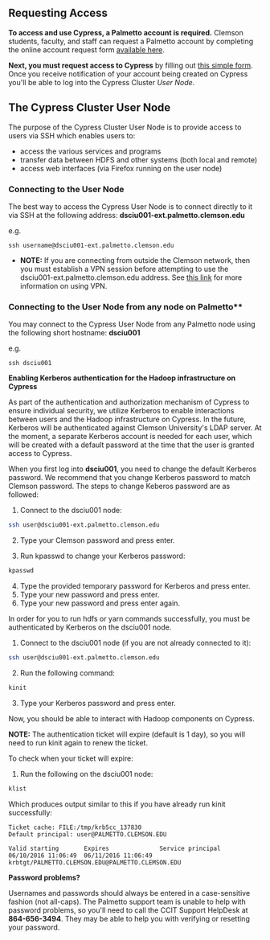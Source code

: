 
## Requesting Access

**To access and use Cypress, a Palmetto account is required.** Clemson students, faculty, and staff can request a Palmetto account by completing the online account request form <a href="http://citi.clemson.edu/new-account/" target="_blank">available here</a>.

**Next, you must request access to Cypress** by filling out <a href="https://goo.gl/forms/lkTVwO7zDARqhfrP2" target="_blank">this simple form</a>. Once you receive notification of your account being created on Cypress you'll be able to log into the Cypress Cluster *User Node*.

## The Cypress Cluster User Node

The purpose of the Cypress Cluster User Node is to provide access to users via SSH which enables users to:

- access the various services and programs
- transfer data between HDFS and other systems (both local and remote)
- access web interfaces (via Firefox running on the user node)

### Connecting to the User Node

The best way to access the Cypress User Node is to connect directly to it via SSH at the following address: **dsciu001-ext.palmetto.clemson.edu**

e.g.

    ssh username@dsciu001-ext.palmetto.clemson.edu

- **NOTE:** If you are connecting from outside the Clemson network, then you must establish a VPN session before attempting to use the dsciu001-ext.palmetto.clemson.edu address. See [this link](https://www.clemson.edu/ccit/get_connected/vpn/) for more information on using VPN.

### Connecting to the User Node from any node on Palmetto**

You may connect to the Cypress User Node from any Palmetto node using the following short hostname: **dsciu001**

e.g.

    ssh dsciu001

**Enabling Kerberos authentication for the Hadoop infrastructure on Cypress**

As part of the authentication and authorization mechanism of Cypress to ensure
individual security, we utilize Kerberos to enable interactions between users
and the Hadoop infrastructure on Cypress. In the future, Kerberos will be
authenticated against Clemson University's LDAP server. At the moment, a
separate Kerberos account is needed for each user, which will be created with a
default password at the time that the user is granted access to Cypress.

When you first log into **dsciu001**, you need to change the default Kerberos
password. We recommend that you change Kerberos password to match Clemson password. The steps to change Keberos password are as followed:

1. Connect to the dsciu001 node:
```sh
ssh user@dsciu001-ext.palmetto.clemson.edu
```
2. Type your Clemson password and press enter.

3. Run kpasswd to change your Kerberos password:
```sh
kpasswd
```
4. Type the provided temporary password for Kerberos and press enter.
5. Type your new password and press enter.
6. Type your new password and press enter again.

In order for you to run hdfs or yarn commands successfully, you must be authenticated by Kerberos on the dsciu001 node.

1. Connect to the dsciu001 node (if you are not already connected to it):
```sh
ssh user@dsciu001-ext.palmetto.clemson.edu
```

2. Run the following command:
```sh
kinit
```
3. Type your Kerberos password and press enter.

Now, you should be able to interact with Hadoop components on Cypress.

**NOTE:** The authentication ticket will expire (default is 1 day), so you will need to run kinit again to renew the ticket.

To check when your ticket will expire:

1. Run the following on the dsciu001 node:
```sh
klist
```

Which produces output similar to this if you have already run kinit successfully:

    Ticket cache: FILE:/tmp/krb5cc_137830
    Default principal: user@PALMETTO.CLEMSON.EDU

    Valid starting       Expires              Service principal
    06/10/2016 11:06:49  06/11/2016 11:06:49  krbtgt/PALMETTO.CLEMSON.EDU@PALMETTO.CLEMSON.EDU

**Password problems?**  

Usernames and passwords should always be entered in a case-sensitive fashion (not all-caps).
The Palmetto support team is unable to help with password problems, so you'll need to call the CCIT
Support HelpDesk at **864-656-3494**. They may be able to help you with verifying or resetting your password.
